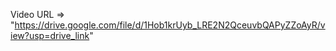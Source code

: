 Video URL => "https://drive.google.com/file/d/1Hob1krUyb_LRE2N2QceuvbQAPyZZoAyR/view?usp=drive_link"
